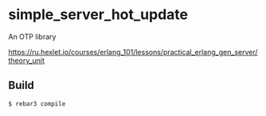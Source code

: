 simple_server_hot_update
=====

An OTP library

https://ru.hexlet.io/courses/erlang_101/lessons/practical_erlang_gen_server/theory_unit

Build
-----

    $ rebar3 compile
